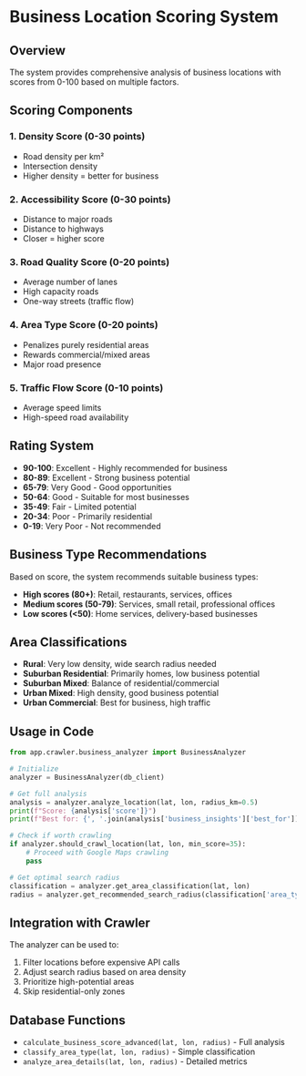 # Business Location Scoring System

## Overview
The system provides comprehensive analysis of business locations with scores from 0-100 based on multiple factors.

## Scoring Components

### 1. Density Score (0-30 points)
- Road density per km²
- Intersection density
- Higher density = better for business

### 2. Accessibility Score (0-30 points)
- Distance to major roads
- Distance to highways
- Closer = higher score

### 3. Road Quality Score (0-20 points)
- Average number of lanes
- High capacity roads
- One-way streets (traffic flow)

### 4. Area Type Score (0-20 points)
- Penalizes purely residential areas
- Rewards commercial/mixed areas
- Major road presence

### 5. Traffic Flow Score (0-10 points)
- Average speed limits
- High-speed road availability

## Rating System
- **90-100**: Excellent - Highly recommended for business
- **80-89**: Excellent - Strong business potential
- **65-79**: Very Good - Good opportunities
- **50-64**: Good - Suitable for most businesses
- **35-49**: Fair - Limited potential
- **20-34**: Poor - Primarily residential
- **0-19**: Very Poor - Not recommended

## Business Type Recommendations
Based on score, the system recommends suitable business types:
- **High scores (80+)**: Retail, restaurants, services, offices
- **Medium scores (50-79)**: Services, small retail, professional offices
- **Low scores (<50)**: Home services, delivery-based businesses

## Area Classifications
- **Rural**: Very low density, wide search radius needed
- **Suburban Residential**: Primarily homes, low business potential
- **Suburban Mixed**: Balance of residential/commercial
- **Urban Mixed**: High density, good business potential
- **Urban Commercial**: Best for business, high traffic

## Usage in Code

```python
from app.crawler.business_analyzer import BusinessAnalyzer

# Initialize
analyzer = BusinessAnalyzer(db_client)

# Get full analysis
analysis = analyzer.analyze_location(lat, lon, radius_km=0.5)
print(f"Score: {analysis['score']}")
print(f"Best for: {', '.join(analysis['business_insights']['best_for'])}")

# Check if worth crawling
if analyzer.should_crawl_location(lat, lon, min_score=35):
    # Proceed with Google Maps crawling
    pass

# Get optimal search radius
classification = analyzer.get_area_classification(lat, lon)
radius = analyzer.get_recommended_search_radius(classification['area_type'])
```

## Integration with Crawler
The analyzer can be used to:
1. Filter locations before expensive API calls
2. Adjust search radius based on area density
3. Prioritize high-potential areas
4. Skip residential-only zones

## Database Functions
- `calculate_business_score_advanced(lat, lon, radius)` - Full analysis
- `classify_area_type(lat, lon, radius)` - Simple classification
- `analyze_area_details(lat, lon, radius)` - Detailed metrics